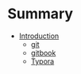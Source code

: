# Summary

* [Introduction](README.md)
    * [git](git.md)
    * [gitbook](gitbook.md)
    * [Typora](Typora.md)

